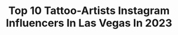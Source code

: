 ---
title: Top 10 Tattoo-Artists Instagram Influencers In Las Vegas In 2023
description: >-
  Find top tattoo-artists Instagram influencers in Las Vegas in 2023. Most popular hashtags: #lasvegas #tattoo #tattoos #tattooartist.
platform: Instagram
hits: 32
text_top: Identify the top-rated Instagram influencers on inBeat.
text_bottom: Our database has 32 Instagram influencers like this in Las Vegas, United States for you to contact.
profiles:
  - username: "joshua.larkins.tattoo"
    fullname: >-
      Joshua Larkins
    bio: >-
      US Army Infantry Veteran 🇺🇸 Multi-Award winning tattoo artist 🏆 Las Vegas, NV 🎰
    location: "United States"
    followers: 32657
    engagement: 119
    commentsToLikes: 0.045504
    id: ck600wsg3ef4i0i1421qst7f8
    verified: false
    hashtags: "#gunpowderplot, #november5th, #callmepatrickswayze, #blessthismess"
  - username: "painfulreminders"
    fullname: >-
      Schwab
    bio: >-
      Tattoo artist & illustrator. Las Vegas. Team Blackcloud. •For appts call/text 702-689-1642
    location: "United States"
    followers: 43043
    engagement: 101
    commentsToLikes: 0.028708
    id: ck55mghuh3ws60i11mxzllvaj
    verified: false
    hashtags: "#tattoo, #disney, #marvel, #flower"
  - username: "vaultt_tec"
    fullname: >-
      Dallas
    bio: >-
      | Latinx✨They/She | Shop: @hoagies.originals for Pins & Stickers | Tattoo artist ➡️ @tigertattoo_lv | | DM to book, for Shop Password and Commissions
    location: "United States"
    followers: 6201
    engagement: 441
    commentsToLikes: 0.029657
    id: ck6ug9dap1okp0j71r14uvxb1
    verified: false
    hashtags: "#tattoos, #enamelpins, #enamelpin, #fnv"
  - username: "jennissemakeup"
    fullname: >-
      Jennisse 🧿
    bio: >-
      🖤 YouTube Partner 🖤 Celebrity Nail Artist 🖤 Microblading Artist 🖤 Business Owner & Entrepreneur
    location: "United States"
    followers: 29781
    engagement: 165
    commentsToLikes: 0.043492
    id: ck136pfmq7m5g0i19p1lvcsfw
    verified: false
    hashtags: "#sculptednails, #jewelry, #family, #love"
  - username: "robert_pho"
    fullname: >-
      SKIN DESIGN TATTOO
    bio: >-
      🦂Tattooing 30+ years 🔸@skindesigntattoos 20+ years 🌴Honolulu 🎲Las Vegas 🗽New York ☀️SoCal
    location: "United States"
    followers: 67362
    engagement: 231
    commentsToLikes: 0.052485
    id: ck6tr001cvwpm0j719y9nzgv9
    verified: false
    hashtags: "#robertpho, #skindesigntattoos, #lasvegastattoo, #keepingupwithrobertpho"
  - username: "heidi_dangerouslychicbrows"
    fullname: >-
      Heidi Lynne
    bio: >-
      -Owner of Dangerously Chic Brows -Licensed TATTOO/ARTIST👩‍🎨. Microblading, and ombré courses!! -Licensed Esti 💄Stl & Las Vegas Location
    location: "United States"
    followers: 26430
    engagement: 38
    commentsToLikes: 0.047644
    id: ck136pg3c7m6p0i19oge4fa2x
    verified: false
    hashtags: "#browsonfleek, #beauty, #lashlift, #micropigmentacion"
  - username: "_carlotah"
    fullname: >-
      555
    bio: >-
      San Diego Based Tattoo Artist •Portrait artist •Aerosol artist A simply vibrant life. Sí way🌹 @aleck_christian 🔐💍 DM or email for inquiries
    location: "United States"
    followers: 3643
    engagement: 3036
    commentsToLikes: 0.011750
    id: ckaosxfqxtgfg0i78mv5aisdy
    verified: false
    hashtags: "#realism, #tattoo, #intenzeink, #sacredgeometry"
  - username: "raphaelbarrostattoos"
    fullname: >-
      ♏⚜️Raph ⚜🦂
    bio: >-
      Tattoo Artist 💯BEKIND ➕BadInfluencer➕ MA #bostonstrong 🇺🇸🇧🇷 Sponsor @fytsupplies ✈️ MA / NY / LA /LV ⚜Life is Good⚜
    location: "United States"
    followers: 39571
    engagement: 68
    commentsToLikes: 0.092295
    id: ck0w62twl6mpo0i19uywjx7bn
    verified: false
    hashtags: "#ink, #inkedshop, #stayhome, #hustlehard"
  - username: "inked.exclusives"
    fullname: >-
      
    bio: >-
      Representing inked talent, artists & models! #inkedexclusives || Premium content below! 💥 ||
    location: "United States"
    followers: 32244
    engagement: 49
    commentsToLikes: 0.026088
    id: ck5cffuv2mvc10i116l0bvdiq
    verified: false
    hashtags: "#pursuitofportraits, #uncensored, #fashion, #fitmodels"
  - username: "xkingofshredx"
    fullname: >-
      
    bio: >-
      Guitarist @slaughtertoprevailofficial @legatorguitars @inkpagodatattoo @fortinamps @fishmanmusic @laddercabs @neuraldsp DM Offering Lessons
    location: "United States"
    followers: 8201
    engagement: 714
    commentsToLikes: 0.017717
    id: ck6u1nliwmtal0j71ktc3drgt
    verified: false
    hashtags: "#inklifestyle, #vegas, #tatt, #tat"
---